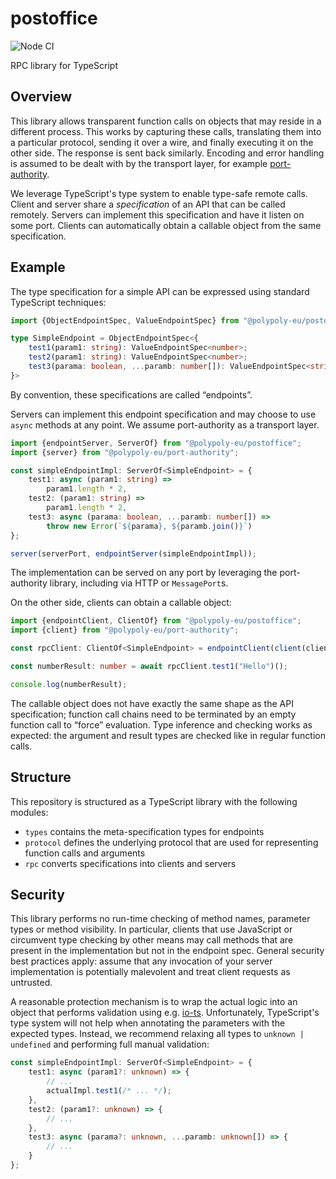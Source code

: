 # postoffice

![Node CI](https://github.com/polypoly-eu/postoffice/workflows/Node%20CI/badge.svg)

RPC library for TypeScript

## Overview

This library allows transparent function calls on objects that may reside in a different process.
This works by capturing these calls, translating them into a particular protocol, sending it over a wire, and finally executing it on the other side.
The response is sent back similarly.
Encoding and error handling is assumed to be dealt with by the transport layer, for example [port-authority](https://github.com/polypoly-eu/port-authority/).

We leverage TypeScript's type system to enable type-safe remote calls.
Client and server share a _specification_ of an API that can be called remotely.
Servers can implement this specification and have it listen on some port.
Clients can automatically obtain a callable object from the same specification.

## Example

The type specification for a simple API can be expressed using standard TypeScript techniques:

```typescript
import {ObjectEndpointSpec, ValueEndpointSpec} from "@polypoly-eu/postoffice";

type SimpleEndpoint = ObjectEndpointSpec<{
    test1(param1: string): ValueEndpointSpec<number>;
    test2(param1: string): ValueEndpointSpec<number>;
    test3(parama: boolean, ...paramb: number[]): ValueEndpointSpec<string>;
}>
```

By convention, these specifications are called “endpoints”.

Servers can implement this endpoint specification and may choose to use `async` methods at any point.
We assume port-authority as a transport layer.

```typescript
import {endpointServer, ServerOf} from "@polypoly-eu/postoffice";
import {server} from "@polypoly-eu/port-authority";

const simpleEndpointImpl: ServerOf<SimpleEndpoint> = {
    test1: async (param1: string) =>
        param1.length * 2,
    test2: (param1: string) =>
        param1.length * 2,
    test3: async (parama: boolean, ...paramb: number[]) =>
        throw new Error(`${parama}, ${paramb.join()}`)
};

server(serverPort, endpointServer(simpleEndpointImpl));
```

The implementation can be served on any port by leveraging the port-authority library, including via HTTP or `MessagePort`s.

On the other side, clients can obtain a callable object:

```typescript
import {endpointClient, ClientOf} from "@polypoly-eu/postoffice";
import {client} from "@polypoly-eu/port-authority";

const rpcClient: ClientOf<SimpleEndpoint> = endpointClient(client(clientPort));

const numberResult: number = await rpcClient.test1("Hello")();

console.log(numberResult);
```

The callable object does not have exactly the same shape as the API specification; function call chains need to be terminated by an empty function call to “force” evaluation.
Type inference and checking works as expected:
the argument and result types are checked like in regular function calls.

## Structure

This repository is structured as a TypeScript library with the following modules:

* `types` contains the meta-specification types for endpoints
* `protocol` defines the underlying protocol that are used for representing function calls and arguments
* `rpc` converts specifications into clients and servers

## Security

This library performs no run-time checking of method names, parameter types or method visibility.
In particular, clients that use JavaScript or circumvent type checking by other means may call methods that are present in the implementation but not in the endpoint spec.
General security best practices apply:
assume that any invocation of your server implementation is potentially malevolent and treat client requests as untrusted.

A reasonable protection mechanism is to wrap the actual logic into an object that performs validation using e.g. [io-ts](https://github.com/gcanti/io-ts).
Unfortunately, TypeScript's type system will not help when annotating the parameters with the expected types.
Instead, we recommend relaxing all types to `unknown | undefined` and performing full manual validation:

```typescript
const simpleEndpointImpl: ServerOf<SimpleEndpoint> = {
    test1: async (param1?: unknown) => {
        // ...
        actualImpl.test1(/* ... */);
    },
    test2: (param1?: unknown) => {
        // ...
    },
    test3: async (parama?: unknown, ...paramb: unknown[]) => {
        // ...
    }
};
```
